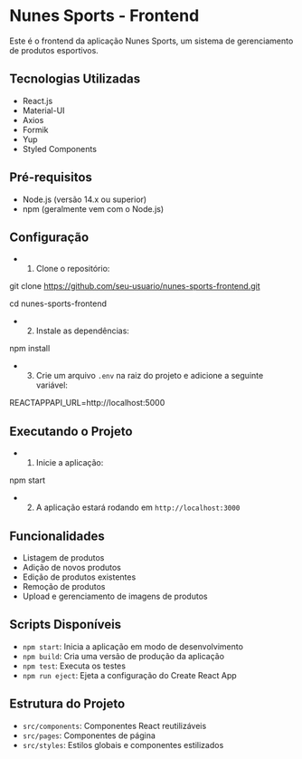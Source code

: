 # Nunes Sports - Frontend

Este é o frontend da aplicação Nunes Sports, um sistema de gerenciamento de produtos esportivos.

## Tecnologias Utilizadas

- React.js
- Material-UI
- Axios
- Formik
- Yup
- Styled Components

## Pré-requisitos

- Node.js (versão 14.x ou superior)
- npm (geralmente vem com o Node.js)

## Configuração

- 1. Clone o repositório:

git clone https://github.com/seu-usuario/nunes-sports-frontend.git

cd nunes-sports-frontend

- 2. Instale as dependências:

npm install

- 3. Crie um arquivo `.env` na raiz do projeto e adicione a seguinte variável:

REACTAPPAPI_URL=http://localhost:5000

## Executando o Projeto

- 1. Inicie a aplicação:

npm start

- 2. A aplicação estará rodando em `http://localhost:3000`

## Funcionalidades

- Listagem de produtos
- Adição de novos produtos
- Edição de produtos existentes
- Remoção de produtos
- Upload e gerenciamento de imagens de produtos

## Scripts Disponíveis

- `npm start`: Inicia a aplicação em modo de desenvolvimento
- `npm build`: Cria uma versão de produção da aplicação
- `npm test`: Executa os testes
- `npm run eject`: Ejeta a configuração do Create React App

## Estrutura do Projeto

- `src/components`: Componentes React reutilizáveis
- `src/pages`: Componentes de página
- `src/styles`: Estilos globais e componentes estilizados